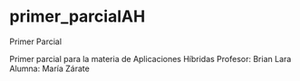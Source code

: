 # primer_parcialAH
Primer Parcial

Primer parcial para la materia de Aplicaciones Híbridas
Profesor: Brian Lara
Alumna: María Zárate
